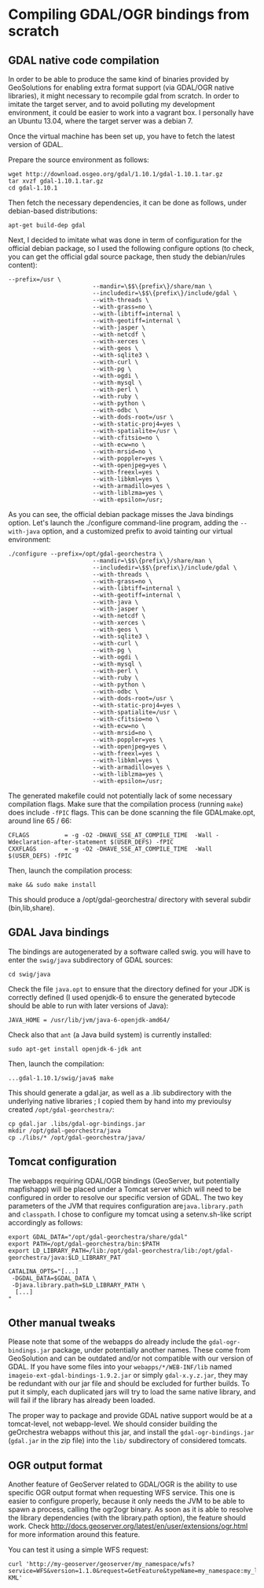 Compiling GDAL/OGR bindings from scratch
===========================================

## GDAL native code compilation

In order to be able to produce the same kind of binaries provided by GeoSolutions for enabling extra format support (via GDAL/OGR native libraries), it might necessary to recompile gdal from scratch. In order to imitate the target server, and to avoid polluting my development environment, it could be easier to work into a vagrant box. I personally have an Ubuntu 13.04, where the target server was a debian 7.

Once the virtual machine has been set up, you have to fetch the latest version of GDAL.


Prepare the source environment as follows:
```
wget http://download.osgeo.org/gdal/1.10.1/gdal-1.10.1.tar.gz
tar xvzf gdal-1.10.1.tar.gz
cd gdal-1.10.1
```

Then fetch the necessary dependencies, it can be done as follows, under debian-based distributions:
```
apt-get build-dep gdal
```
Next, I decided to imitate what was done in term of configuration for the official debian package, so I used the following configure options (to check, you can get the official gdal source package, then study the debian/rules content):

```
--prefix=/usr \
                        --mandir=\$$\{prefix\}/share/man \
                        --includedir=\$$\{prefix\}/include/gdal \
                        --with-threads \
                        --with-grass=no \
                        --with-libtiff=internal \
                        --with-geotiff=internal \
                        --with-jasper \
                        --with-netcdf \
                        --with-xerces \
                        --with-geos \
                        --with-sqlite3 \
                        --with-curl \
                        --with-pg \
                        --with-ogdi \
                        --with-mysql \
                        --with-perl \
                        --with-ruby \
                        --with-python \
                        --with-odbc \
                        --with-dods-root=/usr \
                        --with-static-proj4=yes \
                        --with-spatialite=/usr \
                        --with-cfitsio=no \
                        --with-ecw=no \
                        --with-mrsid=no \
                        --with-poppler=yes \
                        --with-openjpeg=yes \
                        --with-freexl=yes \
                        --with-libkml=yes \
                        --with-armadillo=yes \
                        --with-liblzma=yes \
                        --with-epsilon=/usr;

```

As you can see, the official debian package misses the Java bindings option. Let's launch the ./configure command-line program, adding the `--with-java` option, and a customized prefix to avoid tainting our virtual environment:

```
./configure --prefix=/opt/gdal-georchestra \
                        --mandir=\$$\{prefix\}/share/man \
                        --includedir=\$$\{prefix\}/include/gdal \
                        --with-threads \
                        --with-grass=no \
                        --with-libtiff=internal \
                        --with-geotiff=internal \
                        --with-java \
                        --with-jasper \
                        --with-netcdf \
                        --with-xerces \
                        --with-geos \
                        --with-sqlite3 \
                        --with-curl \
                        --with-pg \
                        --with-ogdi \
                        --with-mysql \
                        --with-perl \
                        --with-ruby \
                        --with-python \
                        --with-odbc \
                        --with-dods-root=/usr \
                        --with-static-proj4=yes \
                        --with-spatialite=/usr \
                        --with-cfitsio=no \
                        --with-ecw=no \
                        --with-mrsid=no \
                        --with-poppler=yes \
                        --with-openjpeg=yes \
                        --with-freexl=yes \
                        --with-libkml=yes \
                        --with-armadillo=yes \
                        --with-liblzma=yes \
                        --with-epsilon=/usr;

```
The generated makefile could not potentially lack of some necessary compilation flags. Make sure that the compilation process (running `make`) does include `-fPIC` flags. This can be done scanning the file GDALmake.opt, around line 65 / 66:

```
CFLAGS          = -g -O2 -DHAVE_SSE_AT_COMPILE_TIME  -Wall -Wdeclaration-after-statement $(USER_DEFS) -fPIC
CXXFLAGS        = -g -O2 -DHAVE_SSE_AT_COMPILE_TIME  -Wall $(USER_DEFS) -fPIC

```

Then, launch the compilation process:

```
make && sudo make install
```

This should produce a /opt/gdal-georchestra/ directory with several subdir (bin,lib,share).

## GDAL Java bindings

The bindings are autogenerated by a software called swig. you will have to enter the `swig/java` subdirectory of GDAL sources:

```
cd swig/java
```

Check the file `java.opt` to ensure that the directory defined for your JDK is correctly defined (I used openjdk-6 to ensure the generated bytecode should be able to run with later versions of Java):

```
JAVA_HOME = /usr/lib/jvm/java-6-openjdk-amd64/
```


Check also that `ant` (a Java build system) is currently installed:

```
sudo apt-get install openjdk-6-jdk ant
```

Then, launch the compilation:

```
...gdal-1.10.1/swig/java$ make
```

This should generate a gdal.jar, as well as a .lib subdirectory with the underlying native libraries ; I copied them by hand into my previoulsy created `/opt/gdal-georchestra/`:

```
cp gdal.jar .libs/gdal-ogr-bindings.jar
mkdir /opt/gdal-georchestra/java
cp ./libs/* /opt/gdal-georchestra/java/
```

## Tomcat configuration

The webapps requiring GDAL/OGR bindings (GeoServer, but potentially mapfishapp) will be placed under a Tomcat server which will need to be configured in order to resolve our specific version of GDAL. The two key parameters of the JVM that requires configuration are`java.library.path` and `classpath`. I chose to configure my tomcat using a setenv.sh-like script accordingly as follows:

```
export GDAL_DATA="/opt/gdal-georchestra/share/gdal"
export PATH=/opt/gdal-georchestra/bin:$PATH
export LD_LIBRARY_PATH=/lib:/opt/gdal-georchestra/lib:/opt/gdal-georchestra/java:$LD_LIBRARY_PAT

CATALINA_OPTS="[...]
 -DGDAL_DATA=$GDAL_DATA \
 -Djava.library.path=$LD_LIBRARY_PATH \
  [...]
"

```

## Other manual tweaks

Please note that some of the webapps do already include the `gdal-ogr-bindings.jar` package, under potentially another names. These come from GeoSolution and can be outdated and/or not compatible with our version of GDAL. If you have some files into your `webapps/*/WEB-INF/lib` named `imageio-ext-gdal-bindings-1.9.2.jar` or simply `gdal-x.y.z.jar`, they may be redundant with our jar file and should be excluded for further builds. To put it simply, each duplicated jars will try to load the same native library, and will fail if the library has already been loaded.

The proper way to package and provide GDAL native support would be at a tomcat-level, not webapp-level. We should consider building the geOrchestra webapps without this jar, and install the `gdal-ogr-bindings.jar` (`gdal.jar` in the zip file) into the `lib/` subdirectory of considered tomcats.

## OGR output format

Another feature of GeoServer related to GDAL/OGR is the ability to use specific OGR output format when requesting WFS service. This one is easier to configure properly, because it only needs the JVM to be able to spawn a process, calling the ogr2ogr binary. As soon as it is able to resolve the library dependencies (with the library.path option), the feature should work. Check http://docs.geoserver.org/latest/en/user/extensions/ogr.html for more information around this feature.

You can test it using a simple WFS request:

```
curl 'http://my-geoserver/geoserver/my_namespace/wfs?service=WFS&version=1.1.0&request=GetFeature&typeName=my_namespace:my_layer&bbox=205384.03354685445,6709880.876710073,317552.2496828853,6802736.856525299&outputformat=OGR-KML'
```

